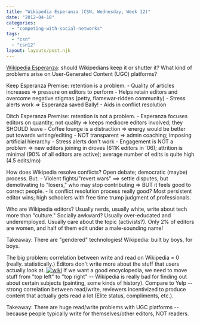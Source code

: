 ```yaml
---
title: "Wikipedia Esperanza (CSN, Wednesday, Week 12)"
date: "2012-04-18"
categories: 
  - "competing-with-social-networks"
tags: 
  - "csn"
  - "csn12"
layout: layouts/post.njk
---
```


[Wikipedia Esperanza](http://en.wikipedia.org/wiki/Wikipedia:Esperanza): should Wikipedians keep it or shutter it? What kind of problems arise on User-Generated Content (UGC) platforms?

Keep Esperanza Premise: retention is a problem. - Quality of articles increases => pressure on editors to perform - Helps retain editors and overcome negative stigmas (petty, flamewar-ridden community) - Stress alerts work => Esperanza saved Bally! - Aids in conflict resolution

Ditch Esperanza Premise: retention is not a problem. - Esperanza focuses editors on quantity, not quality => keeps mediocre editors involved; they SHOULD leave - Coffee lounge is a distraction => energy would be better put towards writing/editing - NOT transparent => admin coaching; imposing artificial hierarchy - Stress alerts don't work - Engagement is NOT a problem => new editors joining in droves (611K editors in '06); attrition is minimal (90% of all editors are active); average number of edits is quite high (4.5 edits/mo)

How does Wikipedia resolve conflicts? Open debate; democratic (maybe) process. But: - Violent fights/"revert wars" ==> settle disputes, but demotivating to "losers," who may stop contributing => BUT it feels good to correct people. - Is conflict resolution process really good? Most persistent editor wins; high schoolers with free time trump judgment of professionals.

Who are Wikipedia editors? Usually nerds, usually white, write about tech more than "culture." Socially awkward? Usually over-educated and underemployed. Usually care about the topic (activists?). Only 2% of editors are women, and half of them edit under a male-sounding name!

Takeaway: There are "gendered" technologies! Wikipedia: built by boys, for boys.

The big problem: correlation between write and read on Wikipedia = 0 (really. statistically.) Editors don't write more about the stuff that users actually look at. [![](images/wiki.png "wiki")](http://colinbarry.com/wp-content/uploads/2012/04/wiki.png) If we want a good encyclopedia, we need to move stuff from "top left" to "top right" -- Wikipedia is really bad for finding out about certain subjects (painting, some kinds of history). Compare to Yelp -- strong correlation between read/write, reviewers incentivized to produce content that actually gets read a lot (Elite status, compliments, etc.).

Takeaway: There are huge read/write problems with UGC platforms -- because people typically write for themselves/other editors, NOT readers.
